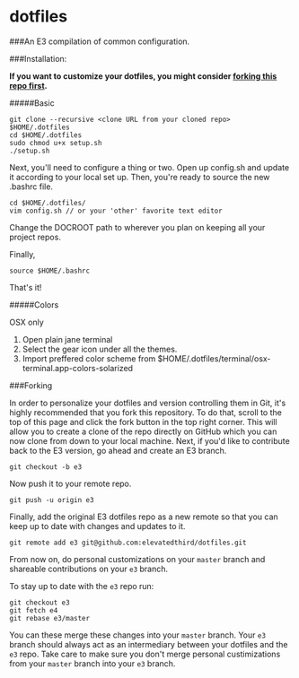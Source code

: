 dotfiles
========

###An E3 compilation of common configuration.

###Installation:

__If you want to customize your dotfiles, you might consider [forking this repo first](#forking).__

#####Basic

    git clone --recursive <clone URL from your cloned repo> $HOME/.dotfiles
    cd $HOME/.dotfiles
    sudo chmod u+x setup.sh
    ./setup.sh

Next, you'll need to configure a thing or two. Open up config.sh and update it according to your local set up. Then, you're ready to source the new .bashrc file.

    cd $HOME/.dotfiles/
    vim config.sh // or your 'other' favorite text editor

Change the DOCROOT path to wherever you plan on keeping all your project repos. 

Finally,

    source $HOME/.bashrc

That's it!

#####Colors

OSX only

  1. Open plain jane terminal
  1. Select the gear icon under all the themes.
  1. Import preffered color scheme from $HOME/.dotfiles/terminal/osx-terminal.app-colors-solarized

###Forking

In order to personalize your dotfiles and version controlling them in Git, it's highly recommended that you fork this repository. To do that, scroll to the top of this page and click the fork button in the top right corner. This will allow you to create a clone of the repo directly on GitHub which you can now clone from down to your local machine. Next, if you'd like to contribute back to the E3 version, go ahead and create an E3 branch.

    git checkout -b e3

Now push it to your remote repo.

    git push -u origin e3

Finally, add the original E3 dotfiles repo as a new remote so that you can keep up to date with changes and updates to it. 

    git remote add e3 git@github.com:elevatedthird/dotfiles.git

From now on, do personal customizations on your `master` branch and shareable contributions on your `e3` branch.

To stay up to date with the `e3` repo run:

    git checkout e3
    git fetch e4
    git rebase e3/master

You can these merge these changes into your `master` branch. Your `e3` branch should always act as an intermediary between your dotfiles and the `e3` repo. Take care to make sure you don't merge personal custimizations from your `master` branch into your `e3` branch.
